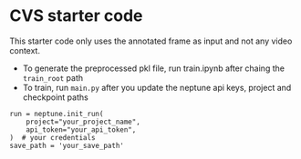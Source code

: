 # CVS starter code
This starter code only uses the annotated frame as input and not any video context.

- To generate the preprocessed pkl file, run train.ipynb after chaing the  `train_root` path
- To train, run `main.py` after you update the neptune api keys, project and checkpoint paths
```
run = neptune.init_run(
    project="your_project_name",
    api_token="your_api_token",
)  # your credentials
save_path = 'your_save_path'
```
